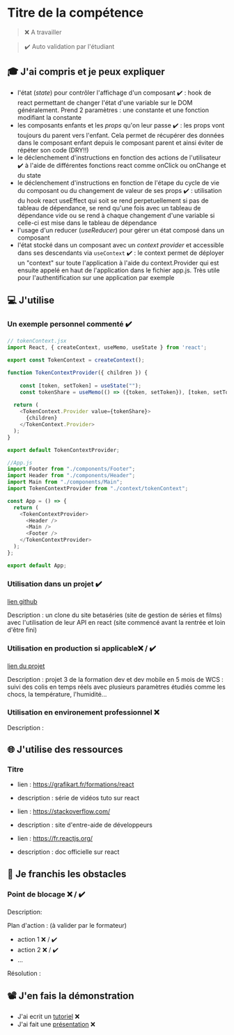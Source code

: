 # Titre de la compétence

> ❌ A travailler

> ✔️ Auto validation par l'étudiant

## 🎓 J'ai compris et je peux expliquer

- l'état (_state_) pour contrôler l'affichage d'un composant ✔️ : hook de react permettant de changer l'état d'une variable sur le DOM généralement. Prend 2 paramètres : une constante et une fonction modifiant la constante
- les composants enfants et les _props_ qu'on leur passe ✔️ : les props vont toujours du parent vers l'enfant. Cela permet de récupérer des données dans le composant enfant depuis le composant parent et ainsi éviter de répéter son code (DRY!!)
- le déclenchement d'instructions en fonction des actions de l'utilisateur ✔️ à l'aide de différentes fonctions react comme onClick ou onChange et du state
- le déclenchement d'instructions en fonction de l'étape du cycle de vie du composant ou du changement de valeur de ses props ✔️ : utilisation du hook react useEffect qui soit se rend perpetuellement si pas de tableau de dépendance, se rend qu'une fois avec un tableau de dépendance vide ou se rend à chaque changement d'une variable si celle-ci est mise dans le tableau de dépendance
- l'usage d'un reducer (_useReducer_) pour gérer un état composé dans un composant
- l'état stocké dans un composant avec un _context provider_ et accessible dans ses descendants via `useContext` ✔️ : le context permet de déployer un "context" sur toute l'application à l'aide du context.Provider qui est ensuite appelé en haut de l'application dans le fichier app.js. Très utile pour l'authentification sur une application par exemple 

## 💻 J'utilise

### Un exemple personnel commenté ✔️

```javascript
// tokenContext.jsx
import React, { createContext, useMemo, useState } from 'react';

export const TokenContext = createContext();

function TokenContextProvider({ children }) {
 
    const [token, setToken] = useState("");
    const tokenShare = useMemo(() => ({token, setToken}), [token, setToken]);
 
  return (
    <TokenContext.Provider value={tokenShare}>
      {children}
    </TokenContext.Provider>
  );
}

export default TokenContextProvider;

//App.js
import Footer from "./components/Footer";
import Header from "./components/Header";
import Main from "./components/Main";
import TokenContextProvider from "./context/tokenContext";

const App = () => {
  return (
    <TokenContextProvider>
      <Header />
      <Main />
      <Footer />
    </TokenContextProvider>
  );
};

export default App;

```

### Utilisation dans un projet ✔️

[lien github](https://github.com/JenniferDELEO/Betaseries-clone)

Description : un clone du site betaséries (site de gestion de séries et films) avec l'utilisation de leur API en react (site commencé avant la rentrée et loin d'être fini)

### Utilisation en production si applicable❌ / ✔️

[lien du projet](https://github.com/Plinn/monoceros_mobile)

Description : projet 3 de la formation dev et dev mobile en 5 mois de WCS : suivi des colis en temps réels avec plusieurs paramètres étudiés comme les chocs, la température, l'humidité...

### Utilisation en environement professionnel ❌

Description :

## 🌐 J'utilise des ressources

### Titre

- lien : https://grafikart.fr/formations/react
- description : série de vidéos tuto sur react

- lien : https://stackoverflow.com/
- description : site d'entre-aide de développeurs

- lien : https://fr.reactjs.org/
- description : doc officielle sur react

## 🚧 Je franchis les obstacles

### Point de blocage ❌ / ✔️

Description:

Plan d'action : (à valider par le formateur)

- action 1 ❌ / ✔️
- action 2 ❌ / ✔️
- ...

Résolution :

## 📽️ J'en fais la démonstration

- J'ai ecrit un [tutoriel](...) ❌ 
- J'ai fait une [présentation](...) ❌
